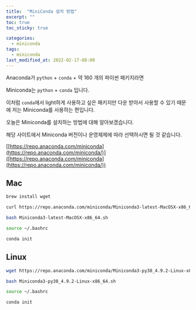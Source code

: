 ```yaml
---
title:  "MiniConda 설치 방법"
excerpt: ""
toc: true
toc_sticky: true

categories:
  - miniconda
tags:
  - miniconda
last_modified_at: 2022-02-17-08:00
---
```



Anaconda가 `python` + `conda` + 약 160 개의 파이썬 패키지라면    

Miniconda는 `python` + `conda` 입니다.     

이처럼 `conda`에서 light하게 사용하고 싶은 패키지만 다운 받아서 사용할 수 있기 때문에 저는 Miniconda를 사용하는 편입니다.  

오늘은 Miniconda를 설치하는 방법에 대해 알아보겠습니다.  

해당 사이트에서 Miniconda 버전이나 운영체제에 따라 선택하시면 될 것 같습니다.

[[https://repo.anaconda.com/miniconda](https://repo.anaconda.com/miniconda/)]([https://repo.anaconda.com/miniconda](https://repo.anaconda.com/miniconda/))

  

## Mac  

```bash
brew install wget

curl https://repo.anaconda.com/miniconda/Miniconda3-latest-MacOSX-x86_64.sh -o Miniconda3-latest-MacOSX-x86_64.sh    

bash Miniconda3-latest-MacOSX-x86_64.sh 

source ~/.bashrc  

conda init   
```

  
## Linux  

```bash
wget https://repo.anaconda.com/miniconda/Miniconda3-py38_4.9.2-Linux-x86_64.sh

bash Miniconda3-py38_4.9.2-Linux-x86_64.sh     

source ~/.bashrc   

conda init     
```